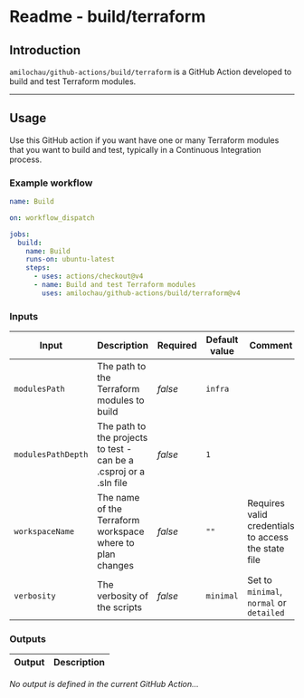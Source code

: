 # Readme - build/terraform

## Introduction

`amilochau/github-actions/build/terraform` is a GitHub Action developed to build and test Terraform modules.

---

## Usage

Use this GitHub action if you want have one or many Terraform modules that you want to build and test, typically in a Continuous Integration process.

### Example workflow

```yaml
name: Build

on: workflow_dispatch

jobs:
  build:
    name: Build
    runs-on: ubuntu-latest
    steps:
      - uses: actions/checkout@v4
      - name: Build and test Terraform modules
        uses: amilochau/github-actions/build/terraform@v4
```

### Inputs

| Input | Description | Required | Default value | Comment |
| ----- | ----------- | -------- | ------------- | ------- |
| `modulesPath` | The path to the Terraform modules to build | *false* | `infra` |
| `modulesPathDepth` | The path to the projects to test - can be a .csproj or a .sln file | *false* | `1` |
| `workspaceName` | The name of the Terraform workspace where to plan changes | *false* | `""` | Requires valid credentials to access the state file |
| `verbosity` | The verbosity of the scripts | *false* | `minimal` | Set to `minimal`, `normal` or `detailed` |

### Outputs

| Output | Description |
| ------ | ----------- |

*No output is defined in the current GitHub Action...*
